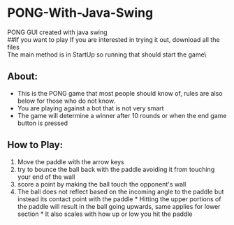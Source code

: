 # PONG-With-Java-Swing
PONG GUI created with java swing\
##If you want to play
If you are interested in trying it out, download all the files\
The main method is in StartUp so running that should start the game\

## About:
* This is the PONG game that most people should know of, rules are also below for those who do not know.
* You are playing against a bot that is not very smart
* The game will determine a winner after 10 rounds or when the end game button is pressed

## How to Play:
1. Move the paddle with the arrow keys
2. try to bounce the ball back with the paddle avoiding it from touching your end of the wall
3. score a point by making the ball touch the opponent's wall
4. The ball does not reflect based on the incoming angle to the paddle but instead its contact point with the paddle
            * Hitting the upper portions of the paddle will result in the ball going upwards, same applies for lower section
            * It also scales with how up or low you hit the paddle
